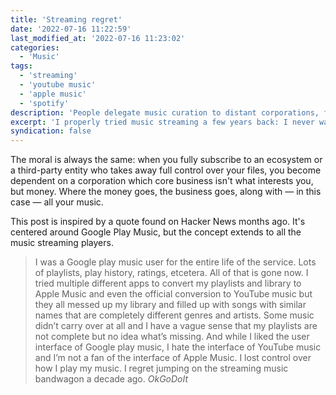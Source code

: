 ```yaml
---
title: 'Streaming regret'
date: '2022-07-16 11:22:59'
last_modified_at: '2022-07-16 11:23:02'
categories:
  - 'Music'
tags:
  - 'streaming'
  - 'youtube music'
  - 'apple music'
  - 'spotify'
description: 'People delegate music curation to distant corporations, forgetting that they can take it away on a whim. On losing control over the music we love.'
excerpt: 'I properly tried music streaming a few years back: I never was fully into it. Only after a while I was able to pinpoint my unease: it implies delegating music to a silo, or anyway a distant corporation. I’ve always been in control of curating the music that I like throughout my life. I quickly jumped out of that wagon and I’ve been happily back to having a local music repository ever since.'
syndication: false
---
```

The moral is always the same: when you fully subscribe to an ecosystem or a third-party entity who takes away full control over your files, you become dependent on a corporation which core business isn't what interests you, but money. Where the money goes, the business goes, along with — in this case — all your music.

This post is inspired by a quote found on Hacker News months ago. It's centered around Google Play Music, but the concept extends to all the music streaming players.

> I was a Google play music user for the entire life of the service. Lots of playlists, play history, ratings, etcetera. All of that is gone now. I tried multiple different apps to convert my playlists and library to Apple Music and even the official conversion to YouTube music but they all messed up my library and filled up with songs with similar names that are completely different genres and artists. Some music didn’t carry over at all and I have a vague sense that my playlists are not complete but no idea what’s missing. And while I liked the user interface of Google play music, I hate the interface of YouTube music and I’m not a fan of the interface of Apple Music. I lost control over how I play my music. I regret jumping on the streaming music bandwagon a decade ago.
> <cite>OkGoDoIt</cite>